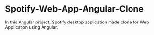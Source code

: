 # Spotify-Web-App-Angular-Clone
In this Angular project, Spotify desktop application made clone for Web Application using Angular.
